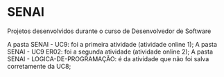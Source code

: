 # SENAI
Projetos desenvolvidos durante o curso de Desenvolvedor de Software

A pasta SENAI - UC9: foi a primeira atividade (atividade online 1);
A pasta SENAI - UC9 ER02: foi a segunda atividade (atividade online 2);
A pasta SENAI - LOGICA-DE-PROGRAMAÇÃO: é da atividade que não foi salva corretamente da UC8;
